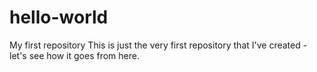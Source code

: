 # hello-world
My first repository
This is just the very first repository that I've created - let's see how it goes from here.
